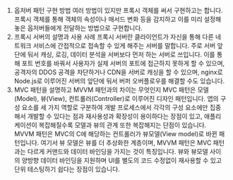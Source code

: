 1. 옵저버 패턴 구현 방법
	여러 방법이 있지만 프록시 객체를 써서 구현하고는 합니다. 프록시 객체를 통해 객체의 속성이나 매서드 변화 등을 감지하고 이를 미리 설정해 놓은 옵저버들에게 전달하는 방법으로 구현합니다.
2. 프록시 서버의 설명과 사용 사례
	프록시 서버란 클라이언트가 자신을 통해 다른 네트워크 서비스에 간접적으로 접속할 수 있게 해주는 서버를 말합니다. 주로 서버 앞단에 둬서 캐싱, 로깅, 데이터 분석을 서버보다 먼저 하는 서버로 쓰입니다. 이를 통해 포트 번호를 바꿔서 사용자가 실제 서버의 포트에 접근하지 못하게 할 수 있으며, 공격자의 DDOS 공격을 차단하거나 CDN을 서버로 캐싱을 할 수 있으며, nginx로 Node.js로 이루어진 서버의 앞단에 둬서 버퍼 오버플로우를 해결할 수도 있습니다.
3. MVC 패턴을 설명하고 MVVM 패턴과의 차이는 무엇인지
	MVC 패턴은 모델(Model), 뷰(View), 컨트롤러(Controller)로 이루어진 디자인 패턴입니다. 앱의 구성 요소를 세 가지 역할로 구분하여 개발 프로세스에서 각각의 구성 요소에만 집중해서 개발할 수 있다는 점과 재사용성과 확장성이 용이하다는 장점이 있고, 애플리케이션이 복잡해질수록 모델과 뷰의 관계 또한 복잡해지는 단점이 있습니다.
	MVVM 패턴은 MVC의 C에 해당하는 컨트롤러가 뷰모델(View model)로 바뀐 패턴입니다. 여기서 뷰 모델은 뷰를 더 추상화한 계층이며, MVVM 패턴은 MVC 패턴과는 다르게 커맨드와 데이터 바인딩을 가지는 것이 특징입니다. 뷰와 뷰모델 사이의 양방향 데이터 바인딩을 지원하며 UI를 별도의 코드 수정없이 재사용할 수 있고 단위 테스팅하기 쉽다는 장점이 있습니다.